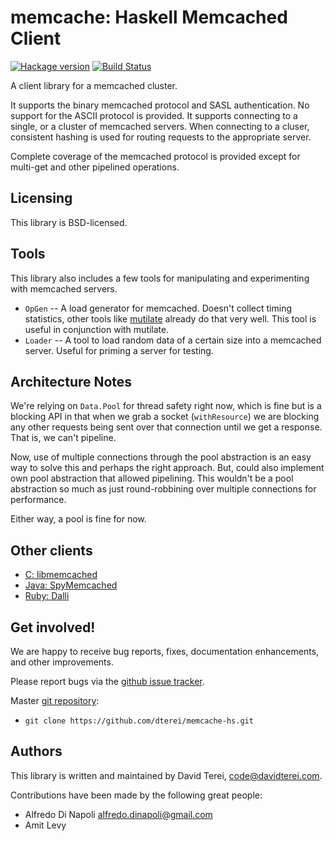 # memcache: Haskell Memcached Client

[![Hackage version](https://img.shields.io/hackage/v/memcache.svg?style=flat)](https://hackage.haskell.org/package/memcache) [![Build Status](https://img.shields.io/travis/dterei/memcache-hs.svg?style=flat)](https://travis-ci.org/dterei/memcache-hs)

A client library for a memcached cluster.

It supports the binary memcached protocol and SASL authentication. No support
for the ASCII protocol is provided. It supports connecting to a single, or a
cluster of memcached servers. When connecting to a cluser, consistent hashing
is used for routing requests to the appropriate server.

Complete coverage of the memcached protocol is provided except for multi-get
and other pipelined operations.

## Licensing

This library is BSD-licensed.

## Tools

This library also includes a few tools for manipulating and
experimenting with memcached servers.

* `OpGen` -- A load generator for memcached. Doesn't collect timing
  statistics, other tools like
  [mutilate](https://github.com/leverich/mutilate) already do that
  very well. This tool is useful in conjunction with mutilate.
* `Loader` -- A tool to load random data of a certain size into a
  memcached server. Useful for priming a server for testing.

## Architecture Notes

We're relying on `Data.Pool` for thread safety right now, which is
fine but is a blocking API in that when we grab a socket
(`withResource`) we are blocking any other requests being sent over
that connection until we get a response. That is, we can't pipeline.

Now, use of multiple connections through the pool abstraction is an
easy way to solve this and perhaps the right approach. But, could also
implement own pool abstraction that allowed pipelining. This wouldn't
be a pool abstraction so much as just round-robbining over multiple
connections for performance.

Either way, a pool is fine for now.

## Other clients

* [C: libmemcached](http://libmemcached.org/libMemcached.html)
* [Java: SpyMemcached](http://code.google.com/p/spymemcached/)
* [Ruby: Dalli](https://github.com/mperham/dalli)

## Get involved!

We are happy to receive bug reports, fixes, documentation enhancements,
and other improvements.

Please report bugs via the
[github issue tracker](http://github.com/dterei/memcache-hs/issues).

Master [git repository](http://github.com/dterei/memcache-hs):

* `git clone https://github.com/dterei/memcache-hs.git`

## Authors

This library is written and maintained by David Terei,
<code@davidterei.com>.

Contributions have been made by the following great people:

* Alfredo Di Napoli <alfredo.dinapoli@gmail.com>
* Amit Levy

